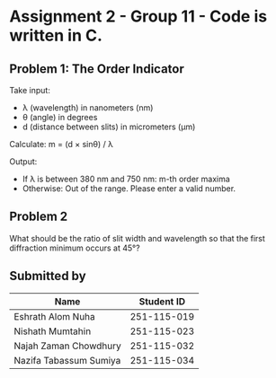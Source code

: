 # Assignment 2 - Group 11 - Code is written in C.

## Problem 1: The Order Indicator

Take input:
- λ (wavelength) in nanometers (nm)
- θ (angle) in degrees
- d (distance between slits) in micrometers (µm)

Calculate:
m = (d × sinθ) / λ

Output:
- If λ is between 380 nm and 750 nm:
  m-th order maxima
- Otherwise:
  Out of the range. Please enter a valid number.

## Problem 2

What should be the ratio of slit width and wavelength so that the first diffraction minimum occurs at 45°?


## Submitted by
| Name                    | Student ID      |
|-------------------------|-----------------|
| Eshrath Alom Nuha       | 251-115-019     |
| Nishath Mumtahin        | 251-115-023     |
| Najah Zaman Chowdhury   | 251-115-032     |
| Nazifa Tabassum Sumiya | 251-115-034     |
